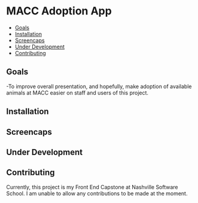 MACC Adoption App
================

  - [Goals](#goals)
  - [Installation](#installation)
  - [Screencaps](#screencaps)
  - [Under Development](#under-development)
  - [Contributing](#contributing)


## Goals
-To improve overall presentation, and hopefully, make adoption of available animals at MACC easier on staff and users of this project.

## Installation

## Screencaps

## Under Development

## Contributing

Currently, this project is my Front End Capstone at Nashville Software School. I am unable to allow any contributions to be made at the moment.
